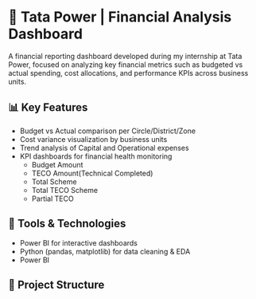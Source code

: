 # 💼 Tata Power | Financial Analysis Dashboard

A financial reporting dashboard developed during my internship at Tata Power, focused on analyzing key financial metrics such as budgeted vs actual spending, cost allocations, and performance KPIs across business units.

## 📊 Key Features

- Budget vs Actual comparison per Circle/District/Zone
- Cost variance visualization by business units
- Trend analysis of Capital and Operational expenses
- KPI dashboards for financial health monitoring
   - Budget Amount
   - TECO Amount(Technical Completed)
   - Total Scheme
   - Total TECO Scheme
   - Partial TECO

## 🧰 Tools & Technologies

- Power BI for interactive dashboards
- Python (pandas, matplotlib) for data cleaning & EDA
- Power BI 

## 📁 Project Structure

